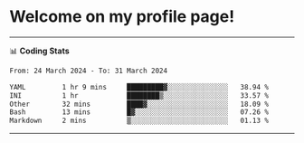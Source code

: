 # Welcome on my profile page!
<!-- print(("dralla"[::-1]+"s").capitalize()) -->

<!-- ---
👨🏻‍💻 **Busy With**
* Learning new Skills.
* Building small Projects.
* Being helpful. -->

---
📊 **Coding Stats**
<!--START_SECTION:waka-->

```txt
From: 24 March 2024 - To: 31 March 2024

YAML         1 hr 9 mins     █████████▓░░░░░░░░░░░░░░░   38.94 %
INI          1 hr            ████████▒░░░░░░░░░░░░░░░░   33.57 %
Other        32 mins         ████▓░░░░░░░░░░░░░░░░░░░░   18.09 %
Bash         13 mins         █▓░░░░░░░░░░░░░░░░░░░░░░░   07.26 %
Markdown     2 mins          ▒░░░░░░░░░░░░░░░░░░░░░░░░   01.13 %
```

<!--END_SECTION:waka-->
---
